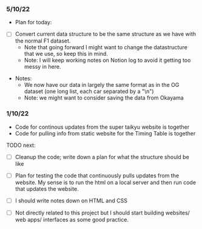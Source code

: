 ### 5/10/22

- Plan for today:
- [ ] Convert current data structure to be the same structure as we have with the normal F1 dataset.
  - Note that going forward I might want to change the datastructure that we use, so keep this in mind.
  - Note: I will keep working notes on Notion log to avoid it getting too messy in here. 

- Notes:
  - We now have our data in largely the same format as in the OG dataset (one long list, each car separated by a "\n")
  - Note: we might want to consider saving the data from Okayama

### 1/10/22

- Code for continous updates from the super taikyu website is together
- Code for pulling info from static website for the Timing Table is together

TODO next:

- [ ] Cleanup the code; write down a plan for what the structure should be like 
- [ ] Plan for testing the code that continuously pulls updates from the website. My sense is to run the html on a local server and then run code that updates the website.
- [ ] I should write notes down on HTML and CSS

- [ ] Not directly related to this project but I should start building websites/ web apps/ interfaces as some good practice.